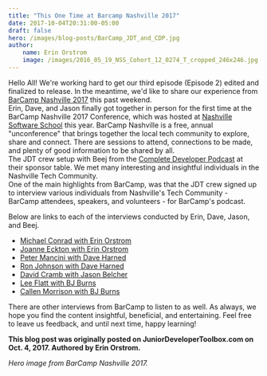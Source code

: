 ```yaml
---
title: "This One Time at Barcamp Nashville 2017"
date: 2017-10-04T20:31:00-05:00 
draft: false
hero: /images/blog-posts/BarCamp_JDT_and_CDP.jpg
author:
    name: Erin Orstrom
    image: /images/2016_05_19_NSS_Cohort_12_0274_T_cropped_246x246.jpg
---
```


Hello All!
We're working hard to get our third episode (Episode 2) edited and finalized to release.
In the meantime, we'd like to share our experience from
<a href="https://www.barcampnashville.org/bcn17/" target="_blank">BarCamp Nashville 2017</a>
this past weekend.  
Erin, Dave, and Jason finally got together in person for the first time at the BarCamp Nashville 2017 Conference,
which was hosted at <a href="http://nashvillesoftwareschool.com" target="_blank">Nashville Software School</a> this year.
BarCamp Nashville is a free, annual "unconference" that brings together the local tech community to
explore, share and connect. There are sessions to attend, connections to be made, and plenty of good information to be shared by all.  
The JDT crew setup with Beej from the
<a href="http://completedeveloperpodcast.com/" target="_blank">Complete Developer Podcast</a>
at their sponsor table. We met many interesting and insightful individuals in the Nashville Tech Community.  
One of the main highlights from BarCamp, was that the JDT crew signed up to interview various individuals from
Nashville's Tech Community - BarCamp attendees, speakers, and volunteers - for BarCamp's podcast.

Below are links to each of the interviews conducted by Erin, Dave, Jason, and Beej.  

* <a href="https://soundcloud.com/relationary/bcn17-michael-conrad?in=relationary/sets/barcamp-nashville-2017" target="_blank">Michael Conrad with Erin Orstrom</a>
* <a href="https://soundcloud.com/relationary/bcn17-joanne-eckton?in=relationary/sets/barcamp-nashville-2017" target="_blank">Joanne Eckton with Erin Orstrom</a>
* <a href="https://soundcloud.com/relationary/bcn17-peter-mancini?in=relationary/sets/barcamp-nashville-2017" target="_blank">Peter Mancini with Dave Harned</a>
* <a href="https://soundcloud.com/relationary/bcn17-ron-johnson?in=relationary/sets/barcamp-nashville-2017" target="_blank">Ron Johnson with Dave Harned</a>
* <a href="https://soundcloud.com/relationary/bcn17-david-cramb?in=relationary/sets/barcamp-nashville-2017" target="_blank">David Cramb with Jason Belcher</a>
* <a href="https://soundcloud.com/relationary/bcn17-lee-flatt?in=relationary/sets/barcamp-nashville-2017" target="_blank">Lee Flatt with BJ Burns</a>
* <a href="https://soundcloud.com/relationary/bcn17-callan-morrison?in=relationary/sets/barcamp-nashville-2017" target="_blank">Callen Morrison with BJ Burns</a>

There are other interviews from BarCamp to listen to as well.
As always, we hope you find the content insightful, beneficial, and entertaining. Feel free to leave us feedback, and until next time, happy learning!

**This blog post was originally posted on JuniorDeveloperToolbox.com on Oct. 4, 2017. Authored by Erin Orstrom.**

*Hero image from BarCamp Nashville 2017.*
